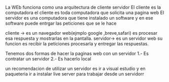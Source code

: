 La WEb funciona como una arquitectura de cliente servidor
El cliente es la computadora
el cliente es toda computadora que solicita una pagina web
El servidor es una computadora que tiene instalado un software y en ese software puede entrgar las peticiones que se le hace

cliente -> es un navegador web(ejmplo google ,breve,safari) es procesar esa respuesta y mostrarlas en la pantalla.
servidor-> es un servidor web su funcion es recibir la peticiones procesarla y entregar las respuestas.

Tenemos dos formas de hacer la paginas web con un servidor
1.- Es contratar un servidor
2.- Es hacerlo local



un recomendacion de utilizar un servidor es ir a visual estudio y en paqueteria ir a instalar live server para trabajar desde un servidorr

